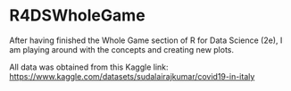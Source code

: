 # R4DSWholeGame
After having finished the Whole Game section of R for Data Science (2e), I am playing around with the concepts and creating new plots.

All data was obtained from this Kaggle link: https://www.kaggle.com/datasets/sudalairajkumar/covid19-in-italy
